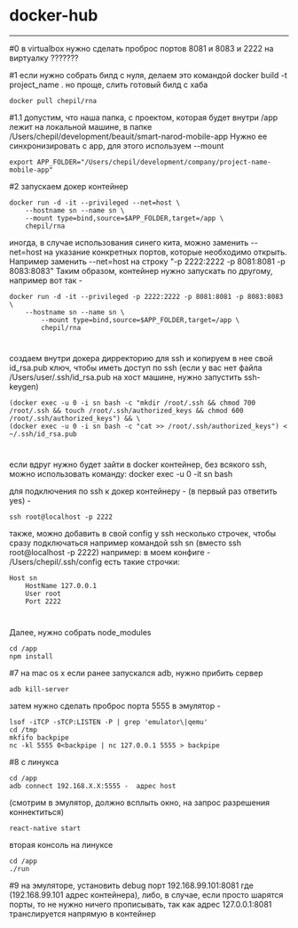 # docker-hub
***
#0 
в virtualbox нужно сделать проброс портов 8081 и 8083 и 2222 на виртуалку ???????

#1 
если нужно собрать билд с нуля, делаем это командой docker build -t project_name .
но проще, слить готовый билд с хаба

    docker pull chepil/rna

#1.1 
допустим, что наша папка, с проектом, которая будет внутри /app лежит на локальной машине, в папке /Users/chepil/development/beauit/smart-narod-mobile-app
Нужно ее синхронизировать с app, для этого используем --mount 

    export APP_FOLDER="/Users/chepil/development/company/project-name-mobile-app"

#2 
запускаем докер контейнер

    docker run -d -it --privileged --net=host \
        --hostname sn --name sn \
	    --mount type=bind,source=$APP_FOLDER,target=/app \
	    chepil/rna 
	
иногда, в случае использования синего кита, можно заменить --net=host на указание конкретных портов, 
которые необходимо открыть. Например заменить --net=host на строку "-p 2222:2222 -p 8081:8081 -p 8083:8083"
Таким образом, контейнер нужно запускать по другому, например вот так -

    docker run -d -it --privileged -p 2222:2222 -p 8081:8081 -p 8083:8083 \
        --hostname sn --name sn \
            --mount type=bind,source=$APP_FOLDER,target=/app \
            chepil/rna

#
создаем внутри докера дирректорию для ssh и копируем в нее свой id_rsa.pub ключ, чтобы иметь доступ по ssh (если у вас нет файла /Users/user/.ssh/id_rsa.pub на хост машине, нужно запустить ssh-keygen) 

    (docker exec -u 0 -i sn bash -c "mkdir /root/.ssh && chmod 700 /root/.ssh && touch /root/.ssh/authorized_keys && chmod 600 /root/.ssh/authorized_keys") && \
    (docker exec -u 0 -i sn bash -c "cat >> /root/.ssh/authorized_keys") < ~/.ssh/id_rsa.pub 

#
если вдруг нужно будет зайти в docker контейнер, без всякого ssh, можно использовать команду: docker exec -u 0 -it sn bash

для подключения по ssh к докер контейнеру - (в первый раз ответить yes) -

    ssh root@localhost -p 2222 

также, можно добавить в свой config у ssh несколько строчек, 
чтобы сразу подключаться например командой ssh sn (вместо ssh root@localhost -p 2222)
например: в моем конфиге - /Users/chepil/.ssh/config есть такие строчки:

    Host sn
	    HostName 127.0.0.1
	    User root
	    Port 2222

#
Далее, нужно собрать node_modules

    cd /app
    npm install 

#7 
на mac os x
если ранее запускался adb, нужно прибить сервер

    adb kill-server

затем нужно сделать проброс порта 5555 в эмулятор - 
    
    lsof -iTCP -sTCP:LISTEN -P | grep 'emulator\|qemu'
    cd /tmp
    mkfifo backpipe
    nc -kl 5555 0<backpipe | nc 127.0.0.1 5555 > backpipe

#8
с линукса
    
    cd /app
    adb connect 192.168.X.X:5555 -  адрес host 

(смотрим в эмулятор, должно всплыть окно, на запрос разрешения коннектиться)

    react-native start

вторая консоль на линуксе

    cd /app
    ./run

#9
на эмуляторе, установить debug порт 192.168.99.101:8081 где (192.168.99.101 адрес контейнера), 
либо, в случае, если просто шарятся порты, то не нужно ничего прописывать, так как адрес 127.0.0.1:8081 транслируется напрямую в контейнер









